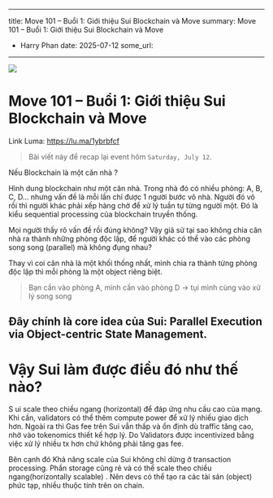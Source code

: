 
---
title: Move 101 – Buổi 1: Giới thiệu Sui Blockchain và Move
summary: Move 101 – Buổi 1: Giới thiệu Sui Blockchain và Move
  - Harry Phan 
date: 2025-07-12
some_url: 
---

![](https://scontent-hkg1-1.xx.fbcdn.net/v/t39.30808-6/521766420_760522626660610_2328849087728819226_n.jpg?_nc_cat=109&ccb=1-7&_nc_sid=aa7b47&_nc_eui2=AeFdS37NQq0m_wxCn3VlwblzcmXwRwja2S9yZfBHCNrZLz1nabjY_wZ5p-jHOcWXaXNzy0brcfh8PI2ZNOMgLGdP&_nc_ohc=YX5uilUwubkQ7kNvwGoHQ3L&_nc_oc=AdllMsDyMmBxTRILNuV8_5R-_tj6INSYPQfn3fDOONv18mT6PNm1StUAk-ghq0H7k-g&_nc_zt=23&_nc_ht=scontent-hkg1-1.xx&_nc_gid=FSKYOH0r3D0vYQ04Nix9qw&oh=00_AfT7Nb3p1pbvV5tQG-ImgXQALA17WuQkluXyR6B0KNqL1g&oe=68867B7A)

# Move 101 – Buổi 1: Giới thiệu Sui Blockchain và Move

Link Luma: https://lu.ma/1ybrbfcf 

> Bài viết này để recap lại event hôm `Saturday, July 12`. 

Nếu Blockchain là một căn nhà ?


Hình dung blockchain như một căn nhà. Trong nhà đó có nhiều phòng: A, B, C, D… nhưng vấn đề là mỗi lần chỉ được 1 người bước vô nhà. Người đó vô rồi thì người khác phải xếp hàng chờ để xử lý tuần tự từng người một. Đó là kiểu sequential processing của blockchain truyền thống.

Mọi người thấy rõ vấn đề rồi đúng không? Vậy giả sử tại sao không chia căn nhà ra thành những phòng độc lập, để người khác có thể vào các phòng song song (parallel) mà không đụng nhau?


Thay vì coi căn nhà là một khối thống nhất, mình chia ra thành từng phòng độc lập thì mỗi phòng là một object riêng biệt.

> Bạn cần vào phòng A, mình cần vào phòng D → tụi mình cùng vào xử lý song song

Đây chính là core idea của Sui: **Parallel Execution via Object-centric State Management.**
---
# Vậy Sui làm được điều đó như thế nào?
S
ui scale theo chiều ngang (horizontal) để đáp ứng nhu cầu cao của mạng. Khi cần, validators có thể thêm compute power để xử lý nhiều giao dịch hơn.
Ngoài ra thì Gas fee trên Sui vẫn thấp và ổn định dù traffic tăng cao, nhờ vào tokenomics thiết kế hợp lý. Do Validators được incentivized bằng việc xử lý nhiều tx hơn chứ không phải tăng gas fee.

Bên cạnh đó Khả năng scale của Sui không chỉ dừng ở transaction processing. Phần storage cũng rẻ và có thể scale theo chiều ngang(horizontally scalable) . Nên devs có thể tạo ra các tài sản (object) phức tạp, nhiều thuộc tính trên on chain.
